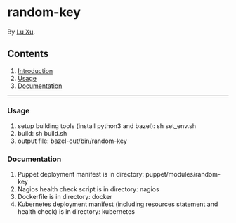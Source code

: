 random-key
=================

By [Lu Xu](https://github.com/LuXu1113).

Contents
--------
1. [Introduction](#introduction)
1. [Usage](#usage)
1. [Documentation](#documentation)

---

### Usage

1. setup building tools (install python3 and bazel): sh set_env.sh
1. build: sh build.sh
1. output file: bazel-out/bin/random-key

### Documentation

1. Puppet deployment manifest is in directory: puppet/modules/random-key
1. Nagios health check script is in directory: nagios
1. Dockerfile is in directory: docker
1. Kubernetes deployment manifest (including resources statement and health check) is in directory: kubernetes
